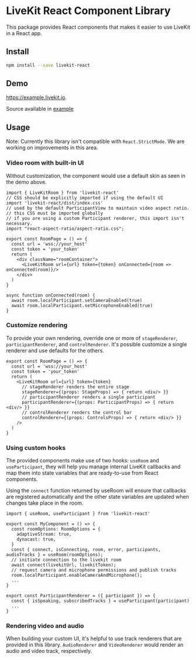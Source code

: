 # LiveKit React Component Library

This package provides React components that makes it easier to use LiveKit in a React app.

## Install

```bash
npm install --save livekit-react
```

## Demo

https://example.livekit.io.

Source available in [example](example/)

## Usage

Note: Currently this library isn't compatible with `React.StrictMode`. We are working on improvements in this area.

### Video room with built-in UI

Without customization, the component would use a default skin as seen in the demo above.

```tsx
import { LiveKitRoom } from 'livekit-react'
// CSS should be explicitly imported if using the default UI
import 'livekit-react/dist/index.css'
// used by the default ParticipantView to maintain video aspect ratio.
// this CSS must be imported globally
// if you are using a custom Participant renderer, this import isn't necessary.
import "react-aspect-ratio/aspect-ratio.css";

export const RoomPage = () => {
  const url = 'wss://your_host'
  const token = 'your_token'
  return (
    <div className="roomContainer">
      <LiveKitRoom url={url} token={token} onConnected={room => onConnected(room)}/>
    </div>
  )
}

async function onConnected(room) {
  await room.localParticipant.setCameraEnabled(true)
  await room.localParticipant.setMicrophoneEnabled(true)
}
```

### Customize rendering

To provide your own rendering, override one or more of `stageRenderer`, `participantRenderer`, and `controlRenderer`. It's possible customize a single renderer and use defaults for the others.

```tsx
export const RoomPage = () => {
  const url = 'wss://your_host'
  const token = 'your_token'
  return (
    <LiveKitRoom url={url} token={token}
      // stageRenderer renders the entire stage
      stageRenderer={(props: StageProps) => { return <div/> }}
      // participantRenderer renders a single participant
      participantRenderer={(props: ParticipantProps) => { return <div/> }}
      // controlRenderer renders the control bar
      controlRenderer={(props: ControlsProps) => { return <div/> }}
    />
  )
}
```

### Using custom hooks

The provided components make use of two hooks: `useRoom` and `useParticipant`, they will help you manage internal LiveKit callbacks and map them into state variables that are ready-to-use from React components.

Using the `connect` function returned by useRoom will ensure that callbacks are registered automatically and the other state variables are updated when changes take place in the room.

```tsx
import { useRoom, useParticipant } from 'livekit-react'

export const MyComponent = () => {
  const roomOptions: RoomOptions = {
    adaptiveStream: true,
    dynacast: true,
  }
  const { connect, isConnecting, room, error, participants, audioTracks } = useRoom(roomOptions);
  // initiate connection to the livekit room
  await connect(livekitUrl, livekitToken);
  // request camera and microphone permissions and publish tracks
  room.localParticipant.enableCameraAndMicrophone();
  ...
}

export const ParticipantRenderer = ({ participant }) => {
  const { isSpeaking, subscribedTracks } = useParticipant(participant)
  ...
}
```

### Rendering video and audio

When building your custom UI, it's helpful to use track renderers that are provided in this library. `AudioRenderer` and `VideoRenderer` would render an audio and video track, respectively.
